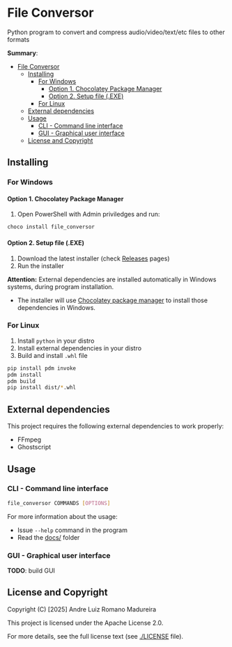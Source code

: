 # File Conversor
Python program to convert and compress audio/video/text/etc files to other formats

**Summary**:
- [File Conversor](#file-conversor)
  - [Installing](#installing)
    - [For Windows](#for-windows)
      - [Option 1. Chocolatey Package Manager](#option-1-chocolatey-package-manager)
      - [Option 2. Setup file (.EXE)](#option-2-setup-file-exe)
    - [For Linux](#for-linux)
  - [External dependencies](#external-dependencies)
  - [Usage](#usage)
    - [CLI - Command line interface](#cli---command-line-interface)
    - [GUI - Graphical user interface](#gui---graphical-user-interface)
  - [License and Copyright](#license-and-copyright)

## Installing

### For Windows

#### Option 1. Chocolatey Package Manager

1. Open PowerShell with Admin priviledges and run:
  ```bash
  choco install file_conversor
  ```

#### Option 2. Setup file (.EXE)

1. Download the latest installer (check [Releases](https://github.com/andre-romano/file_conversor/releases/) pages)
2. Run the installer

**Attention:** External dependencies are installed automatically in Windows systems, during program installation. 
   - The installer will use [Chocolatey package manager](https://chocolatey.org/) to install those dependencies in Windows.

### For Linux

1. Install `python` in your distro
2. Install external dependencies in your distro
3. Build and install `.whl` file
  ```bash
  pip install pdm invoke
  pdm install
  pdm build
  pip install dist/*.whl
  ```


## External dependencies

This project requires the following external dependencies to work properly:
- FFmpeg
- Ghostscript

## Usage

### CLI - Command line interface

```bash
file_conversor COMMANDS [OPTIONS]
```

For more information about the usage:
- Issue `--help` command in the program
- Read the [docs/](docs/) folder

### GUI - Graphical user interface

**TODO**: build GUI

## License and Copyright

Copyright (C) [2025] Andre Luiz Romano Madureira

This project is licensed under the Apache License 2.0.  

For more details, see the full license text (see [./LICENSE](./LICENSE) file).

